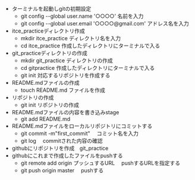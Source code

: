 - ターミナルを起動しgitの初期設定
   - git config --global user.name '○○○○' 名前を入力
   - git config --global user.email '○○○○@gmail.com' アドレス名を入力
- itce_practiceディレクトリ作成
   - mkdir itce_practice ディレクトリ名を入力
   - cd itce_practice 作成したディレクトリにターミナルで入る
- git_practiceディレクトリの作成
   - mkdir git_practice ディレクトリの作成
   - cd gitpractice 作成したディレクトリにターミナルで入る
   - git init 対応するリポジトリを作成する
- README.mdファイルの作成
   - touch README.md ファイルを作成
- リポジトリの作成
   - git init リポジトリの作成
- README.mdファイルの内容を書き込みstage
   - git add README.md
- README.mdファイルをローカルリポジトリにコミットする
   - git commit -m"first_commit" 　コミット名を入力
   - git log 　commitされた内容の確認
- githubにリポジトリを作成　git_practice
- githubにこれまで作成したファイルをpushする
   - git remote add origin プッシュするURL 　pushするURLを指定する
   - git push origin master 　pushする
